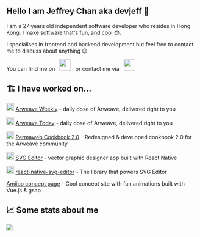 ## Hello I am Jeffrey Chan aka devjeff 👋

I am a 27 years old independent software developer who resides in Hong Kong. I make software that's fun, and cool 😎.

I specialises in frontend and backend development but feel free to contact me to discuss about anything 😉

You can find me on &nbsp; [<img src="https://img.icons8.com/?size=256&id=yoQabS8l0qpr&format=png" width="30"/>](https://twitter.com/DevJeffHK) &nbsp; or contact me via &nbsp; <a href="mailto:jeffrey@devjeff.info"> <img src="https://img.icons8.com/fluent/48/000000/gmail.png" width="30"/> </a>

## 🏗️ I have worked on...

<img src="https://devjeff.info/arweave.svg" width="20"> [Arweave Weekly](https://arweavehub.com/weekly) - daily dose of Arweave, delivered right to you

<img src="https://devjeff.info/arweave.svg" width="20"> [Arweave Today](https://arweavehub.com/today) - daily dose of Arweave, delivered right to you

<img src="https://devjeff.info/arweave.svg" width="20"> [Permaweb Cookbook 2.0](https://cookbook.arweave.dev/) - Redesigned & developed cookbook 2.0 for the Arweave community

<img src="https://devjeff.info/images/svg-editor-logo.png" width="20"> [SVG Editor](https://thumbnaillab.app) - vector graphic designer app built with React Native

<img src="https://devjeff.info/github-logo.svg" width="20"> [react-native-svg-editor](https://github.com/DevChanQ/react-native-svg-editor) - The library that powers SVG Editor

[Amiibo concept page](https://devjeff.info/amiibo?name=ken) - Cool concept site with fun animations built with Vue.js & gsap

## 📈 Some stats about me

<img src="https://myreadme.vercel.app/api/embed/DevChanQ?panels=toprepositories,toplanguages,commitgraph" />
